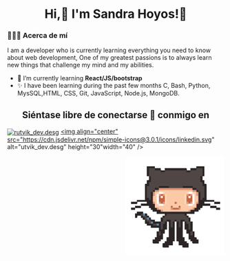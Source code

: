 <h1 align="center">Hi,👋 I'm Sandra Hoyos!🌺</h1>

<h3> 👨🏻‍💻   Acerca de mí </h3>

I am a developer who is currently learning everything you need to know about web development,
One of my greatest passions is to always learn new things that challenge my mind and my abilities.

- 🌱  I’m currently learning **React/JS/bootstrap**
- ✨  I have been learning during the past few months C, Bash, Python, MysSQL,HTML, CSS, Git, JavaScript, Node.js, MongoDB. 


<h2 align="center">Siéntase libre de conectarse 👥 conmigo en</h2>
<p align="centro">

<a href="https://instagram.com/shandy224?utm_medium=copy_link" target="blank"><img align="center" src="https://cdn.jsdelivr.net/npm/simple-icons@3.0.1/icons/instagram.svg" alt="rutvik_dev.desg" height="30" width="40" /></a>
<a href=" https://www.linkedin.com/in/sandralorenahoyos/" target="blank"><img align="center" src="https://cdn.jsdelivr.net/npm/simple-icons@3.0.1/icons/linkedin.svg" alt="utvik_dev.desg" height="30"width="40" /></a>
</p>

 <img align='right' src="https://raw.githubusercontent.com/iCharlesZ/FigureBed/master/img/octocat.gif" width="230">


 
